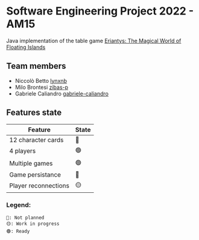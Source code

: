 # Software Engineering Project 2022 - AM15
Java implementation of the table game [Eriantys: The Magical World of Floating Islands](https://craniointernational.com/products/eriantys/)
## Team members
- Niccolò Betto [lynxnb](https://github.com/lynxnb)
- Milo Brontesi [zibas-p](https://github.com/zibas-p)
- Gabriele Caliandro [gabriele-caliandro](https://github.com/gabriele-caliandro)

## Features state

| Feature              | State |
|----------------------|-------|
| 12 character cards   | 🔴     |
| 4 players            | 🟢     |
| Multiple games       | 🟢     |
| Game persistance     | 🔴     |
| Player reconnections | 🟡     |

### Legend:
```
🔴: Not planned
🟡: Work in progress
🟢: Ready
```
